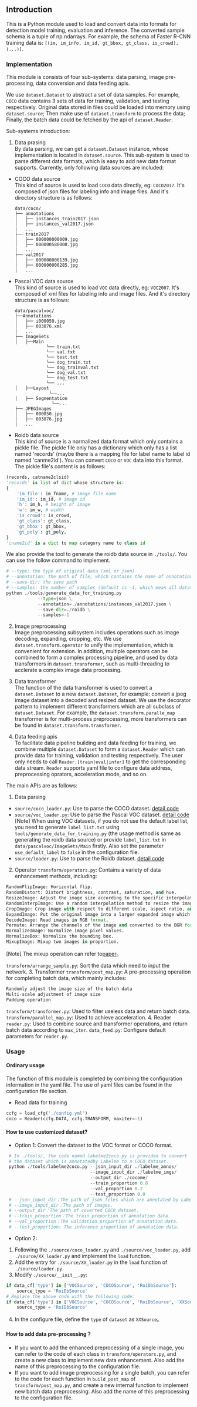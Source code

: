 ## Introduction
This is a Python module used to load and convert data into formats for detection model training, evaluation and inference. The converted sample schema is a tuple of np.ndarrays. For example, the schema of Faster R-CNN training data is: `[(im, im_info, im_id, gt_bbox, gt_class, is_crowd), (...)]`.

### Implementation
This module is consists of four sub-systems: data parsing, image pre-processing, data conversion and data feeding apis.  

We use `dataset.Dataset` to abstract a set of data samples. For example, `COCO` data contains 3 sets of data for training, validation, and testing respectively. Original data stored in files could be loaded into memory using `dataset.source`; Then make use of `dataset.transform` to process the data; Finally, the batch data could be fetched by the api of `dataset.Reader`.

Sub-systems introduction:
1. Data prasing     
By data parsing, we can get a `dataset.Dataset` instance, whose implementation is located in `dataset.source`. This sub-system is used to parse different data formats, which is easy to add new data format supports. Currently, only following data sources are included:

- COCO data source    
This kind of source is used to load `COCO` data directly, eg: `COCO2017`. It's composed of json files for labeling info and image files. And it's directory structure is as follows:

  ```
  data/coco/
  ├── annotations
  │   ├── instances_train2017.json
  │   ├── instances_val2017.json
  |   ...
  ├── train2017
  │   ├── 000000000009.jpg
  │   ├── 000000580008.jpg
  |   ...
  ├── val2017
  │   ├── 000000000139.jpg
  │   ├── 000000000285.jpg
  |   ...
  ```

- Pascal VOC data source       
This kind of source is used to load `VOC` data directly, eg: `VOC2007`. It's composed of xml files for labeling info and image files. And it's directory structure is as follows:


  ```
  data/pascalvoc/
  ├──Annotations
  │   ├── i000050.jpg
  │   ├── 003876.xml
  |   ...
  ├── ImageSets
  │   ├──Main
              └── train.txt
              └── val.txt
              └── test.txt
              └── dog_train.txt
              └── dog_trainval.txt
              └── dog_val.txt
              └── dog_test.txt
              └── ...
  │   ├──Layout
               └──...
  │   ├── Segmentation
                └──...
  ├── JPEGImages
  │   ├── 000050.jpg
  │   ├── 003876.jpg
  |   ...
  ```



- Roidb data source       
This kind of source is a normalized data format which only contains a pickle file. The pickle file only has a dictionary which only has a list named 'records' (maybe there is a mapping file for label name to label id named 'canme2id'). You can convert `COCO` or `VOC` data into this format.  The pickle file's content is as follows:
```python
(records, catname2clsid)
'records' is list of dict whose structure is:
{
    'im_file': im_fname, # image file name
    'im_id': im_id, # image id
    'h': im_h, # height of image
    'w': im_w, # width
    'is_crowd': is_crowd,
    'gt_class': gt_class,
    'gt_bbox': gt_bbox,
    'gt_poly': gt_poly,
}
'cname2id' is a dict to map category name to class id

```
We also provide the tool to generate the roidb data source in `./tools/`. You can use the follow command to implement.
```python 
# --type: the type of original data (xml or json)
# --annotation: the path of file, which contains the name of annotation files 
# --save-dir: the save path
# --samples: the number of samples (default is -1, which mean all datas in dataset)
python ./tools/generate_data_for_training.py 
            --type=json \
            --annotation=./annotations/instances_val2017.json \
            --save-dir=./roidb \
            --samples=-1 
```

 2. Image preprocessing     
 Image preprocessing subsystem includes operations such as image decoding, expanding, cropping, etc. We use `dataset.transform.operator` to unify the implementation, which is convenient for extension. In addition, multiple operators can be combined to form a complex processing pipeline, and used by data transformers in `dataset.transformer`, such as multi-threading to acclerate a complex image data processing.

 3. Data transformer     
 The function of the data transformer is used to convert a `dataset.Dataset` to a new `dataset.Dataset`, for example: convert a jpeg image dataset into a decoded and resized dataset. We use the decorator pattern to implement different transformers which are all subclass of `dataset.Dataset`. For example, the `dataset.transform.paralle_map` transformer is for multi-process preprocessing, more transformers can be found in `dataset.transform.transformer`.

 4. Data feeding apis     
To facilitate data pipeline building and data feeding for training, we combine multiple `dataset.Dataset` to form a `dataset.Reader` which can provide data for training, validation and testing respectively. The user only needs to call `Reader.[train|eval|infer]` to get the corresponding data stream. `Reader` supports yaml file to configure data address, preprocessing oprators, acceleration mode, and so on.



The main APIs are as follows:



1. Data parsing

 - `source/coco_loader.py`: Use to parse the COCO dataset. [detail code](https://github.com/PaddlePaddle/models/blob/develop/PaddleCV/object_detection/ppdet/data/source/coco_loader.py)
 - `source/voc_loader.py`: Use to parse the Pascal VOC dataset. [detail code](https://github.com/PaddlePaddle/models/blob/develop/PaddleCV/object_detection/ppdet/data/source/voc_loader.py)     
 [Note] When using VOC datasets, if you do not use the default label list, you need to generate `label_list.txt` using `tools/generate_data_for_training.py` (the usage method is same as generating the roidb data source) or provide `label_list.txt` in `data/pascalvoc/ImageSets/Main` firstly. Also set the parameter `use_default_label` to `false` in the configuration file.
 - `source/loader.py`: Use to parse the Roidb dataset. [detail code](https://github.com/PaddlePaddle/models/blob/develop/PaddleCV/object_detection/ppdet/data/source/loader.py)

2. Operator
 `transform/operators.py`: Contains a variety of data enhancement methods, including:

```  python
RandomFlipImage: Horizontal flip.
RandomDistort: Distort brightness, contrast, saturation, and hue.
ResizeImage: Adjust the image size according to the specific interpolation method.
RandomInterpImage: Use a random interpolation method to resize the image.
CropImage: Crop image with respect to different scale, aspect ratio, and overlap.
ExpandImage: Put the original image into a larger expanded image which is initialized using image mean.
DecodeImage: Read images in RGB format.
Permute: Arrange the channels of the image and converted to the BGR format.
NormalizeImage: Normalize image pixel values.
NormalizeBox: Normalize the bounding box.
MixupImage: Mixup two images in proportion.
```
[Note] The mixup operation can refer to[paper](https://arxiv.org/pdf/1710.09412.pdf)。

`transform/arrange_sample.py`: Sort the data which need to input the network.
3. Transformer
`transform/post_map.py`: A pre-processing operation for completing batch data, which mainly includes:

```  python
Randomly adjust the image size of the batch data
Multi-scale adjustment of image size
Padding operation
```
`transform/transformer.py`: Used to filter useless data and return batch data.
`transform/parallel_map.py`: Used to achieve acceleration.
4. Reader
`reader.py`: Used to combine source and transformer operations, and return batch data according to `max_iter`.
`data_feed.py`: Configure default parameters for `reader.py`.





### Usage

#### Ordinary usage
The function of this module is completed by combining the configuration information in the yaml file. The use of yaml files can be found in the configuration file section.

 - Read data for training

``` python
ccfg = load_cfg('./config.yml')
coco = Reader(ccfg.DATA, ccfg.TRANSFORM, maxiter=-1)
```
#### How to use customized dataset?
- Option 1: Convert the dataset to the VOC format or COCO format.
```python
 # In ./tools/, the code named labelme2coco.py is provided to convert
 # the dataset which is annotatedby Labelme to a COCO dataset.
 python ./tools/labelme2coco.py --json_input_dir ./labelme_annos/
                                --image_input_dir ./labelme_imgs/
                                --output_dir ./cocome/
                                --train_proportion 0.8
                                --val_proportion 0.2
                                --test_proportion 0.0
 # --json_input_dir：The path of json files which are annotated by Labelme.
 # --image_input_dir：The path of images.
 # --output_dir：The path of coverted COCO dataset.
 # --train_proportion：The train proportion of annatation data.
 # --val_proportion：The validation proportion of annatation data.
 # --test_proportion: The inference proportion of annatation data.
```
- Option 2:

1. Following the `./source/coco_loader.py` and `./source/voc_loader.py`, add `./source/XX_loader.py` and implement the `load` function.
2. Add the entry for `./source/XX_loader.py` in the `load` function of `./source/loader.py`.
3. Modify `./source/__init__.py`:


```python
if data_cf['type'] in ['VOCSource', 'COCOSource', 'RoiDbSource']:
    source_type = 'RoiDbSource'
# Replace the above code with the following code:
if data_cf['type'] in ['VOCSource', 'COCOSource', 'RoiDbSource', 'XXSource']:
    source_type = 'RoiDbSource'
```

4. In the configure file, define the `type` of `dataset` as `XXSource`。  

#### How to add data pre-processing？
- If you want to add the enhanced preprocessing of a single image, you can refer to the code of each class in `transform/operators.py`, and create a new class to implement new data enhancement. Also add the name of this preprocessing to the configuration file.
- If you want to add image preprocessing for a single batch, you can refer to the code for each function in `build_post_map` of `transform/post_map.py`, and create a new internal function to implement new batch data preprocessing. Also add the name of this preprocessing to the configuration file.
